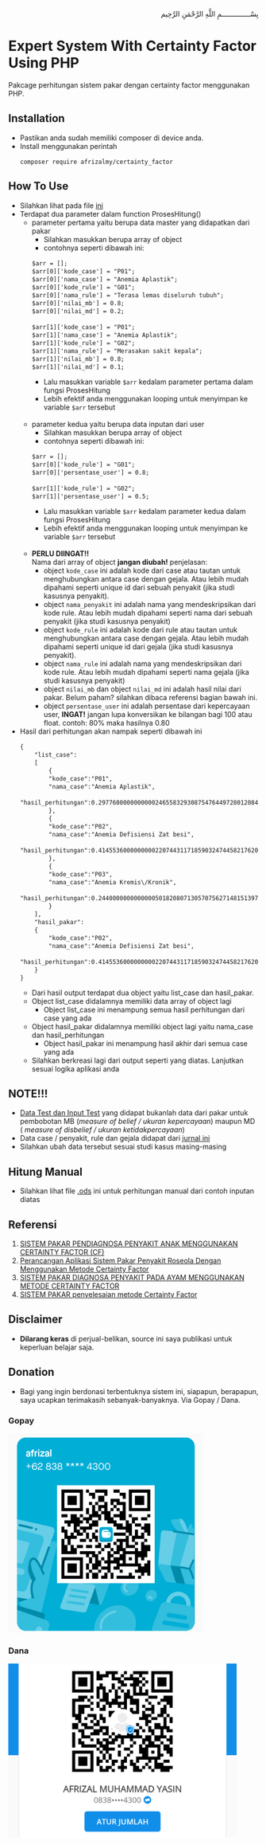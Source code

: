 <p align="right">
بِسْــــــــــــــمِ اللَّهِ الرَّحْمَنِ الرَّحِيم 
</p>

# Expert System With Certainty Factor Using PHP

Pakcage perhitungan sistem pakar dengan certainty factor menggunakan PHP. 

## Installation

- Pastikan anda sudah memiliki composer di device anda.
- Install menggunakan perintah
    ```
    composer require afrizalmy/certainty_factor
    ```
## How To Use
- Silahkan lihat pada file [ini](example/index.php)
- Terdapat dua parameter dalam function ProsesHitung()
    - parameter pertama yaitu berupa data master yang didapatkan dari pakar
        - Silahkan masukkan berupa array of object
        - contohnya seperti dibawah ini:
        ```
        $arr = [];
        $arr[0]['kode_case'] = "P01";
        $arr[0]['nama_case'] = "Anemia Aplastik";
        $arr[0]['kode_rule'] = "G01";
        $arr[0]['nama_rule'] = "Terasa lemas diseluruh tubuh";
        $arr[0]['nilai_mb'] = 0.8;
        $arr[0]['nilai_md'] = 0.2;

        $arr[1]['kode_case'] = "P01";
        $arr[1]['nama_case'] = "Anemia Aplastik";
        $arr[1]['kode_rule'] = "G02";
        $arr[1]['nama_rule'] = "Merasakan sakit kepala";
        $arr[1]['nilai_mb'] = 0.8;
        $arr[1]['nilai_md'] = 0.1;
        ```
        - Lalu masukkan variable ```$arr``` kedalam parameter pertama dalam fungsi ProsesHitung 
        - Lebih efektif anda menggunakan looping untuk menyimpan ke variable ```$arr``` tersebut
        <br>
    - parameter kedua yaitu berupa data inputan dari user
        - Silahkan masukkan berupa array of object
        - contohnya seperti dibawah ini:
        ```
        $arr = [];
        $arr[0]['kode_rule'] = "G01";
        $arr[0]['persentase_user'] = 0.8;

        $arr[1]['kode_rule'] = "G02";
        $arr[1]['persentase_user'] = 0.5;
        ```
        - Lalu masukkan variable ```$arr``` kedalam parameter kedua dalam fungsi ProsesHitung 
        - Lebih efektif anda menggunakan looping untuk menyimpan ke variable ```$arr``` tersebut
         <br>
    - <b>PERLU DIINGAT!!</b> <br>
        Nama dari array of object <b>jangan diubah!</b> 
        penjelasan:
        - object ```kode_case``` ini adalah kode dari case atau tautan untuk menghubungkan antara case dengan gejala. Atau lebih mudah dipahami seperti unique id dari sebuah penyakit (jika studi kasusnya penyakit).
        - object ```nama_penyakit``` ini adalah nama yang mendeskripsikan dari kode rule. Atau lebih mudah dipahami seperti nama dari sebuah penyakit (jika studi kasusnya penyakit)
        - object ```kode_rule``` ini adalah kode dari rule atau tautan untuk menghubungkan antara case dengan gejala. Atau lebih mudah dipahami seperti unique id dari gejala (jika studi kasusnya penyakit).
        - object ```nama_rule``` ini adalah nama yang mendeskripsikan dari kode rule. Atau lebih mudah dipahami seperti nama gejala (jika studi kasusnya penyakit)
        - object ```nilai_mb``` dan object ```nilai_md``` ini adalah hasil nilai dari pakar. Belum paham? silahkan dibaca referensi bagian bawah ini.
        - object ```persentase_user``` ini adalah persentase dari kepercayaan user, <b>INGAT!</b> jangan lupa konversikan ke bilangan bagi 100 atau float. contoh: 80% maka hasilnya 0.80
- Hasil dari perhitungan akan nampak seperti dibawah ini
    ```
    {
        "list_case":
        [
            {
            "kode_case":"P01",
            "nama_case":"Anemia Aplastik",
            "hasil_perhitungan":0.2977600000000000246558329308754764497280120849609375
            },
            {
            "kode_case":"P02",
            "nama_case":"Anemia Defisiensi Zat besi",
            "hasil_perhitungan":0.414553600000000022074431171859032474458217620849609375
            },
            {
            "kode_case":"P03",
            "nama_case":"Anemia Kremis\/Kronik",
            "hasil_perhitungan":0.244000000000000050182080713057075627148151397705078125
            }
        ],
        "hasil_pakar":
        {
            "kode_case":"P02",
            "nama_case":"Anemia Defisiensi Zat besi",
            "hasil_perhitungan":0.414553600000000022074431171859032474458217620849609375
        }
    }
    ```
    - Dari hasil output terdapat dua object yaitu list_case dan hasil_pakar.
    - Object list_case didalamnya memiliki data array of object lagi
        - Object list_case ini menampung semua hasil perhitungan dari case yang ada
    - Object hasil_pakar didalamnya memiliki object lagi yaitu nama_case dan hasil_perhitungan
        - Object hasil_pakar ini menampung hasil akhir dari semua case yang ada
    - Silahkan berkreasi lagi dari output seperti yang diatas. Lanjutkan sesuai logika aplikasi anda

## NOTE!!!
- [Data Test dan Input Test](src/Tester) yang didapat bukanlah data dari pakar untuk pembobotan MB (<i>measure of belief / ukuran kepercayaan</i>) maupun MD (<i> measure of disbelief / ukuran ketidakpercayaan</i>)
- Data case / penyakit, rule dan gejala didapat dari [jurnal ini](https://prpm.trigunadharma.ac.id/public/fileJurnal/hpxu6%20-%20Trinanda.pdf)
- Silahkan ubah data tersebut sesuai studi kasus masing-masing

## Hitung Manual
- Silahkan lihat file [.ods](manual.ods) ini untuk perhitungan manual dari contoh inputan diatas 

## Referensi
1. [SISTEM PAKAR PENDIAGNOSA PENYAKIT ANAK MENGGUNAKAN CERTAINTY FACTOR (CF)](https://ejournal.unsrat.ac.id/index.php/JIS/article/view/705/0)
2. [Perancangan Aplikasi Sistem Pakar Penyakit Roseola Dengan Menggunakan Metode Certainty Factor](https://www.ejurnal.stmik-budidarma.ac.id/index.php/JSON/article/view/1956)
3. [SISTEM PAKAR DIAGNOSA PENYAKIT PADA AYAM MENGGUNAKAN METODE CERTAINTY FACTOR](https://www.scribd.com/document/431280343/Dokumentasi-Sistem-Pakar-Ayam-Skripsi)
4. [SISTEM PAKAR penyelesaian metode Certainty Factor
](http://ariecandra02.blogspot.com/2017/05/sistem-pakar-penyelesaian-metode_64.html)


## Disclaimer

* <b>Dilarang keras</b> di perjual-belikan, source ini saya publikasi untuk keperluan belajar saja.

## Donation

* Bagi yang ingin berdonasi terbentuknya sistem ini, siapapun, berapapun, saya ucapkan terimakasih sebanyak-banyaknya. Via Gopay / Dana.

### Gopay<br>
<img src="img/gpy.png" height="400"> <br>

### Dana<br>
<img src="img/dana.png" height="350">